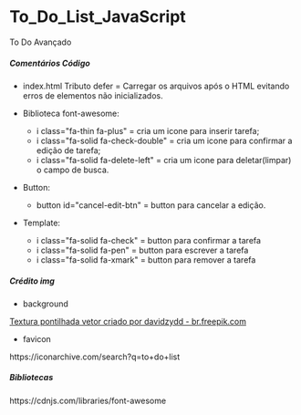 # To_Do_List_JavaScript
To Do Avançado

##### Comentários Código
* index.html
Tributo defer =  Carregar os arquivos após o HTML evitando erros de elementos não inicializados.
* Biblioteca font-awesome: 
    * i class="fa-thin fa-plus" =  cria um icone para inserir tarefa;
    * i class="fa-solid fa-check-double" = cria um icone para confirmar a edição de tarefa;
    * i class="fa-solid fa-delete-left" = cria um icone para deletar(limpar) o campo de busca.
 * Button:
    * button id="cancel-edit-btn" = button para cancelar a edição.

 * Template:
    * i class="fa-solid fa-check" = button para confirmar a tarefa
    * i class="fa-solid fa-pen" = button para escrever a tarefa
    * i class="fa-solid fa-xmark" = button para remover a tarefa
##### Crédito img
* background
<p><a href='https://br.freepik.com/fotos-vetores-gratis/textura-pontilhada'>Textura pontilhada vetor criado por davidzydd - br.freepik.com</a></p>

* favicon

<p>https://iconarchive.com/search?q=to+do+list</p>

##### Bibliotecas
<p>https://cdnjs.com/libraries/font-awesome</p>